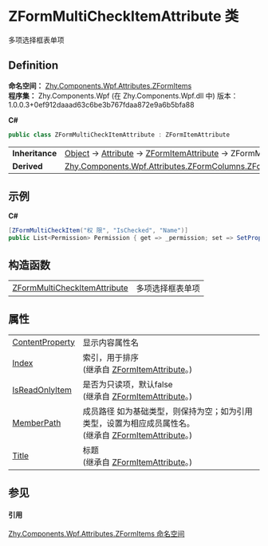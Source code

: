 # ZFormMultiCheckItemAttribute 类


多项选择框表单项



## Definition
**命名空间：** <a href="N_Zhy_Components_Wpf_Attributes_ZFormItems.md">Zhy.Components.Wpf.Attributes.ZFormItems</a>  
**程序集：** Zhy.Components.Wpf (在 Zhy.Components.Wpf.dll 中) 版本：1.0.0.3+0ef912daaad63c6be3b767fdaa872e9a6b5bfa88

**C#**
``` C#
public class ZFormMultiCheckItemAttribute : ZFormItemAttribute
```

<table><tr><td><strong>Inheritance</strong></td><td><a href="https://learn.microsoft.com/dotnet/api/system.object" target="_blank" rel="noopener noreferrer">Object</a>  →  <a href="https://learn.microsoft.com/dotnet/api/system.attribute" target="_blank" rel="noopener noreferrer">Attribute</a>  →  <a href="T_Zhy_Components_Wpf_Attributes_Bases_ZFormItemAttribute.md">ZFormItemAttribute</a>  →  ZFormMultiCheckItemAttribute</td></tr>
<tr><td><strong>Derived</strong></td><td><a href="T_Zhy_Components_Wpf_Attributes_ZFormColumns_ZFormMultiCheckColumnAttribute.md">Zhy.Components.Wpf.Attributes.ZFormColumns.ZFormMultiCheckColumnAttribute</a></td></tr>
</table>



## 示例


**C#**  
``` C#
[ZFormMultiCheckItem("权 限", "IsChecked", "Name")]
public List<Permission> Permission { get => _permission; set => SetProperty(ref _permission, value); }
```


## 构造函数
<table>
<tr>
<td><a href="M_Zhy_Components_Wpf_Attributes_ZFormItems_ZFormMultiCheckItemAttribute__ctor.md">ZFormMultiCheckItemAttribute</a></td>
<td>多项选择框表单项</td></tr>
</table>

## 属性
<table>
<tr>
<td><a href="P_Zhy_Components_Wpf_Attributes_ZFormItems_ZFormMultiCheckItemAttribute_ContentProperty.md">ContentProperty</a></td>
<td>显示内容属性名</td></tr>
<tr>
<td><a href="P_Zhy_Components_Wpf_Attributes_Bases_ZFormItemAttribute_Index.md">Index</a></td>
<td>索引，用于排序<br />(继承自 <a href="T_Zhy_Components_Wpf_Attributes_Bases_ZFormItemAttribute.md">ZFormItemAttribute</a>。)</td></tr>
<tr>
<td><a href="P_Zhy_Components_Wpf_Attributes_Bases_ZFormItemAttribute_IsReadOnlyItem.md">IsReadOnlyItem</a></td>
<td>是否为只读项，默认false<br />(继承自 <a href="T_Zhy_Components_Wpf_Attributes_Bases_ZFormItemAttribute.md">ZFormItemAttribute</a>。)</td></tr>
<tr>
<td><a href="P_Zhy_Components_Wpf_Attributes_Bases_ZFormItemAttribute_MemberPath.md">MemberPath</a></td>
<td>成员路径 如为基础类型，则保持为空；如为引用类型，设置为相应成员属性名。<br />(继承自 <a href="T_Zhy_Components_Wpf_Attributes_Bases_ZFormItemAttribute.md">ZFormItemAttribute</a>。)</td></tr>
<tr>
<td><a href="P_Zhy_Components_Wpf_Attributes_Bases_ZFormItemAttribute_Title.md">Title</a></td>
<td>标题<br />(继承自 <a href="T_Zhy_Components_Wpf_Attributes_Bases_ZFormItemAttribute.md">ZFormItemAttribute</a>。)</td></tr>
</table>

## 参见


#### 引用
<a href="N_Zhy_Components_Wpf_Attributes_ZFormItems.md">Zhy.Components.Wpf.Attributes.ZFormItems 命名空间</a>  
